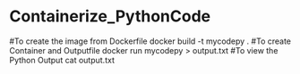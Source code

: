 # Containerize_PythonCode
#To create the image from Dockerfile
docker build -t mycodepy .
#To create Container and Outputfile
docker run mycodepy > output.txt
#To view the Python Output
cat output.txt

